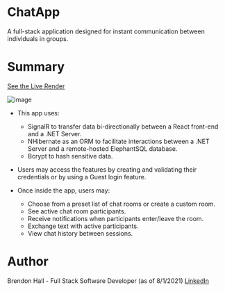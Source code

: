 # ChatApp
A full-stack application designed for instant communication between individuals in groups.

# Summary

[See the Live Render](https://chatapp-brendon.azurewebsites.net/)

![image](https://user-images.githubusercontent.com/80381428/157162918-cbb2e7ce-5375-499f-ae51-d90041d6a579.png)

- This app uses:
  - SignalR to transfer data bi-directionally between a React front-end and a .NET Server.
  - NHibernate as an ORM to facilitate interactions between a .NET Server and a remote-hosted ElephantSQL database.
  - Bcrypt to hash sensitive data.

- Users may access the features by creating and validating their credentials or by using a Guest login feature.

- Once inside the app, users may:
  - Choose from a preset list of chat rooms or create a custom room.
  - See active chat room participants.
  - Receive notifications when participants enter/leave the room.
  - Exchange text with active participants.
  - View chat history between sessions.

# Author
Brendon Hall - Full Stack Software Developer (as of 8/1/2021) [LinkedIn](https://www.linkedin.com/in/brendonphall/)

